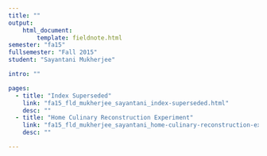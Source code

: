 ```yaml
---
title: ""
output:
    html_document:
        template: fieldnote.html
semester: "fa15"
fullsemester: "Fall 2015"
student: "Sayantani Mukherjee"

intro: ""

pages:
  - title: "Index Superseded"
    link: "fa15_fld_mukherjee_sayantani_index-superseded.html"
    desc: ""
  - title: "Home Culinary Reconstruction Experiment"
    link: "fa15_fld_mukherjee_sayantani_home-culinary-reconstruction-experiment.html"
    desc: ""

---
```

